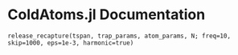 # ColdAtoms.jl Documentation

```@docs
release_recapture(tspan, trap_params, atom_params, N; freq=10, skip=1000, eps=1e-3, harmonic=true)
```